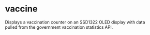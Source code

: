 # vaccine

Displays a vaccination counter on an SSD1322 OLED display with data pulled from the government vaccination statistics API.
